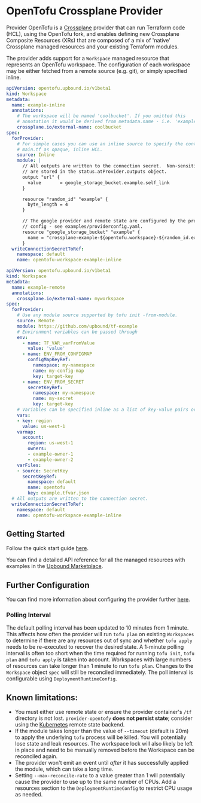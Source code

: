 # OpenTofu Crossplane Provider

Provider OpenTofu is a [Crossplane](https://crossplane.io/) provider that
can run Terraform code (HCL), using the OpenTofu fork, and enables defining new Crossplane Composite Resources (XRs)
that are composed of a mix of 'native' Crossplane managed resources and your
existing Terraform modules.

The provider adds support for a `Workspace` managed resource that
represents an OpenTofu workspace. The configuration of each workspace may be
either fetched from a remote source (e.g. git), or simply specified inline.

```yaml
apiVersion: opentofu.upbound.io/v1beta1
kind: Workspace
metadata:
  name: example-inline
  annotations:
    # The workspace will be named 'coolbucket'. If you omitted this
    # annotation it would be derived from metadata.name - i.e. 'example-inline'.
    crossplane.io/external-name: coolbucket
spec:
  forProvider:
    # For simple cases you can use an inline source to specify the content of
    # main.tf as opaque, inline HCL.
    source: Inline
    module: |
      // All outputs are written to the connection secret.  Non-sensitive outputs
      // are stored in the status.atProvider.outputs object.
      output "url" {
        value       = google_storage_bucket.example.self_link
      }

      resource "random_id" "example" {
        byte_length = 4
      }

      // The google provider and remote state are configured by the provider
      // config - see examples/providerconfig.yaml.
      resource "google_storage_bucket" "example" {
        name = "crossplane-example-${opentofu.workspace}-${random_id.example.hex}"
      }
  writeConnectionSecretToRef:
    namespace: default
    name: opentofu-workspace-example-inline
```

```yaml
apiVersion: opentofu.upbound.io/v1beta1
kind: Workspace
metadata:
  name: example-remote
  annotations:
    crossplane.io/external-name: myworkspace
spec:
  forProvider:
    # Use any module source supported by tofu init -from-module. 
    source: Remote
    module: https://github.com/upbound/tf-example
    # Environment variables can be passed through
    env:
      - name: TF_VAR_varFromValue
        value: 'value'
      - name: ENV_FROM_CONFIGMAP
        configMapKeyRef:
          namespace: my-namespace
          name: my-config-map
          key: target-key
      - name: ENV_FROM_SECRET
        secretKeyRef:
          namespace: my-namespace
          name: my-secret
          key: target-key
    # Variables can be specified inline as a list of key-value pairs or as an json object, or loaded from a ConfigMap or Secret.
    vars:
    - key: region
      value: us-west-1
    varmap:
      account:
        region: us-west-1
        owners:
        - example-owner-1
        - example-owner-2
    varFiles:
    - source: SecretKey
      secretKeyRef:
        namespace: default
        name: opentofu
        key: example.tfvar.json
  # All outputs are written to the connection secret.
  writeConnectionSecretToRef:
    namespace: default
    name: opentofu-workspace-example-inline
```

## Getting Started

<!-- TODO Update link -->
Follow the quick start guide [here](https://marketplace.upbound.io/providers/upbound/provider-opentofu/latest/docs/quickstart).

<!-- TODO Update link -->
You can find a detailed API reference for all the managed resources with examples in the [Upbound Marketplace](https://marketplace.upbound.io/providers/upbound/provider-opentofu/latest/managed-resources).

## Further Configuration

<!-- TODO Update link -->
You can find more information about configuring the provider further [here](https://marketplace.upbound.io/providers/upbound/provider-opentofu/latest/docs/configuration).

### Polling Interval
The default polling interval has been updated to 10 minutes from 1 minute.
This affects how often the provider will run `tofu plan` on existing
`Workspaces` to determine if there are any resources out of sync and whether
`tofu apply` needs to be re-executed to recover the desired state.
A 1-minute polling interval is often too short when the time required for
running `tofu init`, `tofu plan` and `tofu apply` is taken
into account.  Workspaces with large numbers of resources can take longer
than 1 minute to run `tofu plan`.  Changes to the `Workspace` object
`spec` will still be reconciled immediately.  The poll interval is
configurable using `DeploymentRuntimeConfig`.

## Known limitations:

* You must either use remote state or ensure the provider container's `/tf`
  directory is not lost. `provider-opentofy` __does not persist state__;
  consider using the [Kubernetes](https://opentofu.org/docs/language/settings/backends/kubernetes/) remote state backend.
* If the module takes longer than the value of `--timeout` (default is 20m) to apply the
  underlying `tofu` process will be killed. You will potentially lose state
  and leak resources.  The workspace lock will also likely be left in place and need to be manually removed
  before the Workspace can be reconciled again.
* The provider won't emit an event until _after_ it has successfully applied the
  module, which can take a long time.
* Setting `--max-reconcile-rate` to a value greater than 1 will potentially cause the provider
  to use up to the same number of CPUs.  Add a resources section to the `DeploymentRuntimeConfig` to restrict
  CPU usage as needed.